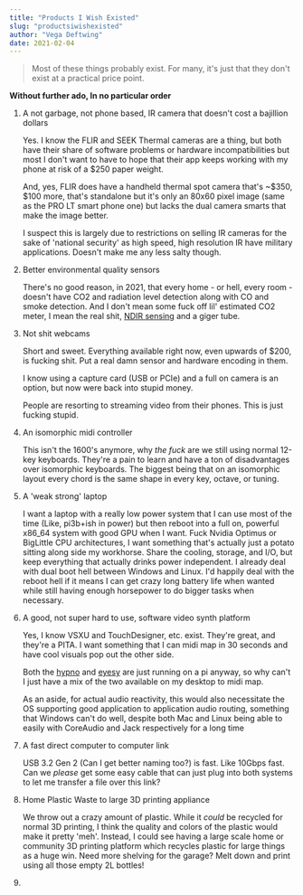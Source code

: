 ```yaml
---
title: "Products I Wish Existed"
slug: "productsiwishexisted"
author: "Vega Deftwing"
date: 2021-02-04
---
```


> Most of these things probably exist. For many, it's just that they don't exist at a practical price point.

**Without further ado, In no particular order**

1. A not garbage, not phone based, IR camera that doesn't cost a bajillion dollars

   Yes. I know the FLIR and SEEK Thermal cameras are a thing, but both have their share of software problems or hardware incompatibilities but most I don't want to have to hope that their app keeps working with my phone at risk of a $250 paper weight.

   And, yes, FLIR does have a handheld thermal spot camera that's ~$350, \$100 more, that's standalone but it's only an 80x60 pixel image (same as the PRO LT smart phone one) but lacks the dual camera smarts that make the image better.

   I suspect this is largely due to restrictions on selling IR cameras for the sake of 'national security' as high speed, high resolution IR have military applications. Doesn't make me any less salty though.

2. Better environmental quality sensors

   There's no good reason, in 2021, that every home - or hell, every room - doesn't have CO2 and radiation level detection along with CO and smoke detection. And I don't mean some fuck off lil' estimated CO2 meter, I mean the real shit, [NDIR sensing](https://www.adafruit.com/product/4867) and a giger tube.

3. Not shit webcams

   Short and sweet. Everything available right now, even upwards of $200, is fucking shit. Put a real damn sensor and hardware encoding in them.

   I know using a capture card (USB or PCIe) and a full on camera is an option, but now were back into stupid money.

   People are resorting to streaming video from their phones. This is just fucking stupid.

4. An isomorphic midi controller

   This isn't the 1600's anymore, why *the fuck* are we still using normal 12-key keyboards. They're a pain to learn and have a ton of disadvantages over isomorphic keyboards. The biggest being that on an isomorphic layout every chord is the same shape in every key, octave, or tuning.

5. A 'weak strong' laptop

   I want a laptop with a really low power system that I can use most of the time (Like, pi3b+ish in power) but then reboot into a full on, powerful x86_64 system with good GPU when I want. Fuck Nvidia Optimus or BigLittle CPU architectures, I want something that's actually just a potato sitting along side my workhorse. Share the cooling, storage, and I/O, but keep everything that actually drinks power independent. I already deal with dual boot hell between Windows and Linux. I'd happily deal with the reboot hell if it means I can get crazy long battery life when wanted while still having enough horsepower to do bigger tasks when necessary.

6. A good, not super hard to use, software video synth platform

   Yes, I know VSXU and TouchDesigner, etc. exist. They're great, and they're a PITA. I want something that I can midi map in 30 seconds and have cool visuals pop out the other side.

   Both the [hypno](https://sleepycircuits.com/) and [eyesy](https://www.critterandguitari.com/eyesy) are just running on a pi anyway, so why can't I just have a mix of the two available on my desktop to midi map.

   As an aside, for actual audio reactivity, this would also necessitate the OS supporting good application to application audio routing, something that Windows can't do well, despite both Mac and Linux being able to easily with CoreAudio and Jack respectively for a long time  

7. A fast direct computer to computer link

   USB 3.2 Gen 2 (Can I get better naming too?) is fast. Like 10Gbps fast. Can we *please* get some easy cable that can just plug into both systems to let me transfer a file over this link?

8. Home Plastic Waste to large 3D printing appliance

   We throw out a crazy amount of plastic. While it *could* be recycled for normal 3D printing, I think the quality and colors of the plastic would make it pretty 'meh'. Instead, I could see having a large scale home or community 3D printing platform which recycles plastic for large things as a huge win. Need more shelving for the garage? Melt down and print using all those empty 2L bottles!

9. 